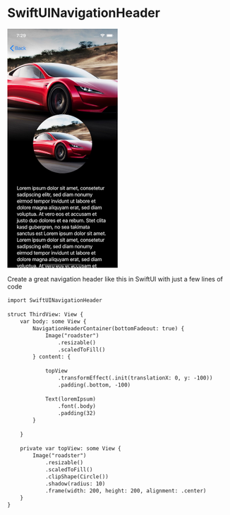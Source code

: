 # SwiftUINavigationHeader

<img src="images/expanded1.jpg" width="250">

Create a great navigation header like this in SwiftUI with just a few lines of code

```
import SwiftUINavigationHeader

struct ThirdView: View {
    var body: some View {
        NavigationHeaderContainer(bottomFadeout: true) {
            Image("roadster")
                .resizable()
                .scaledToFill()
        } content: {
            
            topView
                .transformEffect(.init(translationX: 0, y: -100))
                .padding(.bottom, -100)
            
            Text(loremIpsum)
                .font(.body)
                .padding(32)
        }

    }
    
    private var topView: some View {
        Image("roadster")
            .resizable()
            .scaledToFill()
            .clipShape(Circle())
            .shadow(radius: 10)
            .frame(width: 200, height: 200, alignment: .center)
    }
}
